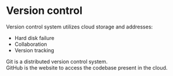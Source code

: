 # Version control

Version control system utilizes cloud storage and addresses:
* Hard disk failure
* Collaboration
* Version tracking

Git is a distributed version control system.  
GitHub is the website to access the codebase present in the cloud.